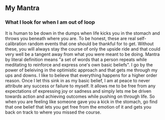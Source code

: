 ## My Mantra
### What I look for when I am out of loop

It is human to be down in the dumps when life kicks you in the stomach and throws you beneath where you are. To be honest, these are real self-calibration random events that one should be thankful for to get. Without these, you will always stay the course of only the upside ride and that could very well be a tangent away from what you were meant to be doing. Mantra by literal definition means "a set of words that a person repeats while meditating to reinforce and express one's own basic beliefs". I go by the power of beleiving in the optimistic approach and that gets me through my ups and downs. I like to believe that everything happens for a higher order reason. Once I let this sink in as my basic belief, I am at peace to never attribute any success or failure to myself. It allows me to be free from any expectations of expressing joy or sadness and simply lets me be driven towards action and achieving outcomes while pushing on through life. So when you are feeling like someone gave you a kick in the stomach, go find that one belief that lets you get free from the emotion of it and gets you back on track to where you missed the course. 